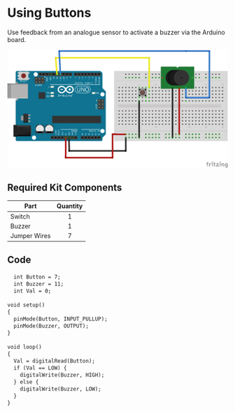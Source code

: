 # Using Buttons

Use feedback from an analogue sensor to activate a buzzer via the Arduino board.

![alt text](button-buzz.png "Using Buttons Circuit")

## Required Kit Components
| Part          | Quantity  	|
| ------------- |:-------------:|
| Switch	| 1 		|
| Buzzer	| 1		|
| Jumper Wires	| 7     	|

## Code
```
  int Button = 7;
  int Buzzer = 11;
  int Val = 0;

void setup()
{
  pinMode(Button, INPUT_PULLUP);
  pinMode(Buzzer, OUTPUT);
}

void loop()
{
  Val = digitalRead(Button);
  if (Val == LOW) {
    digitalWrite(Buzzer, HIGH);
  } else {
    digitalWrite(Buzzer, LOW);
  }
}
```
